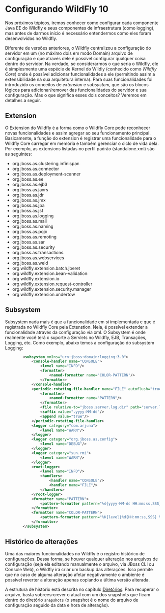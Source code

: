 # Configurando WildFly 10

Nos próximos tópicos, iremos conhecer como configurar cada componente Java EE do Wildfly e seus componentes de infraestrutura \(como logging\), mas antes de darmos início é necessário entendermos como eles foram desenvolvidos no Wildfly.

Diferente de versões anteriores, o Wildfly centralizou a configuração do servidor em um \(no máximo dois em modo Domain\) arquivo de configuração e que através dele é possível configurar qualquer coisa dentro do servidor. Na verdade, se considerarmos o que seria o Wildfly, ele é simplesmente uma espécie de Kernel do Wildly \(conhecido como _Wildfly Core_\) onde é possível adicionar funcionalidades a ele \(permitindo assim a extensibilidade na sua arquitetura interna\). Para suas funcionalidades foi introduzido os conceitos de _extension_ e _subsystem_, que são os blocos lógicos para adicionar/remover das funcionalidades do servidor e sua configuração. Mas o que significa esses dois conceitos? Veremos em detalhes a seguir.

## Extension

O Extension do Wildfly é a forma como o Wildfly Core pode reconhecer novas funcionalidades e assim agregar ao seu funcionamento principal. Basicamente, a função do extension é registrar uma funcionalidade para o Wildfly Core carregar em memória e também gerenciar o ciclo de vida dela. Por exemplo, as extensions listadas no perfil padrão \(standalone.xml\) são as seguintes:

* org.jboss.as.clustering.infinispan
* org.jboss.as.connector
* org.jboss.as.deployment-scanner
* org.jboss.as.ee
* org.jboss.as.ejb3
* org.jboss.as.jaxrs
* org.jboss.as.jdr
* org.jboss.as.jmx
* org.jboss.as.jpa
* org.jboss.as.jsf
* org.jboss.as.logging
* org.jboss.as.mail
* org.jboss.as.naming
* org.jboss.as.pojo
* org.jboss.as.remoting
* org.jboss.as.sar
* org.jboss.as.security
* org.jboss.as.transactions
* org.jboss.as.webservices
* org.jboss.as.weld
* org.wildfly.extension.batch.jberet
* org.wildfly.extension.bean-validation
* org.wildfly.extension.io
* org.wildfly.extension.request-controller
* org.wildfly.extension.security.manager
* org.wildfly.extension.undertow

## Subsystem

Subsystem nada mais é que a funcionalidade em si implementada e que é registrada no Wildfly Core pela Extenstion. Nela, é possível extender a funcionalidade através da configuração via xml. O Subsystem é onde realmente você terá o suporte a Servlets no Wildfly, EJB, Transações, Logging, etc. Como exemplo, abaixo temos a configuração do subsystem Logging:

```xml
        <subsystem xmlns="urn:jboss:domain:logging:3.0">
            <console-handler name="CONSOLE">
                <level name="INFO"/>
                <formatter>
                    <named-formatter name="COLOR-PATTERN"/>
                </formatter>
            </console-handler>
            <periodic-rotating-file-handler name="FILE" autoflush="true">
                <formatter>
                    <named-formatter name="PATTERN"/>
                </formatter>
                <file relative-to="jboss.server.log.dir" path="server.log"/>
                <suffix value=".yyyy-MM-dd"/>
                <append value="true"/>
            </periodic-rotating-file-handler>
            <logger category="com.arjuna">
                <level name="WARN"/>
            </logger>
            <logger category="org.jboss.as.config">
                <level name="DEBUG"/>
            </logger>
            <logger category="sun.rmi">
                <level name="WARN"/>
            </logger>
            <root-logger>
                <level name="INFO"/>
                <handlers>
                    <handler name="CONSOLE"/>
                    <handler name="FILE"/>
                </handlers>
            </root-logger>
            <formatter name="PATTERN">
                <pattern-formatter pattern="%d{yyyy-MM-dd HH:mm:ss,SSS} %-5p [%c] (%t) %s%e%n"/>
            </formatter>
            <formatter name="COLOR-PATTERN">
                <pattern-formatter pattern="%K{level}%d{HH:mm:ss,SSS} %-5p [%c] (%t) %s%e%n"/>
            </formatter>
        </subsystem>
```

## 

## Histórico de alterações

Uma das maiores funcionalidades no Wildfly é o registro histórico de configurações. Dessa forma, se houver qualquer alteração nos arquivos de configuração \(seja ela editando manualmente o arquivo, via JBoss CLI ou Console Web\), o Wildfly irá criar um backup das alterações. Isso permite que no caso de alguma alteração afetar negativamente o ambiente é possível reverter a alteração apenas copiando a última versão alterada.

A estrutura de histório está descrita no capítulo [Diretórios](../../estrutura/diretorios.md). Para recuperar o arquivo, basta sobreesrcrever o atual com um dos snapshots que ficam dentro do diretório `snapshots` \(o snapshot é o nome do arquivo de configuração seguido da data e hora de alteração\).

[^2]: NIC = _Network Interface Card_, ou simplesmente Interface de Rede

[^3]: Definimos _offset_ a soma a ser colocada no número da porta de cada Socket Binding definido no grupo. Ex. Se definir um offset de 150 e a porta definida para o Socket Binding `http` é 8080, então o número da porta é 8230.

